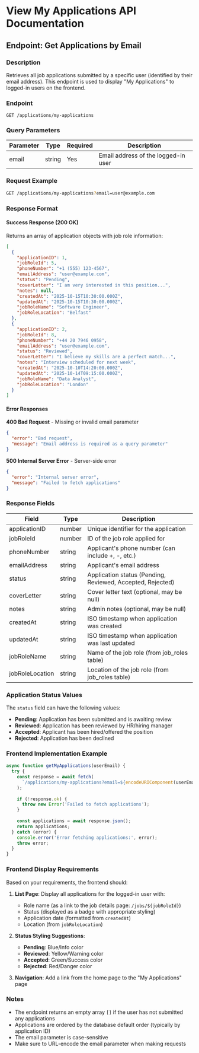 # View My Applications API Documentation

## Endpoint: Get Applications by Email

### Description
Retrieves all job applications submitted by a specific user (identified by their email address). This endpoint is used to display "My Applications" to logged-in users on the frontend.

### Endpoint
```
GET /applications/my-applications
```

### Query Parameters
| Parameter | Type   | Required | Description                              |
|-----------|--------|----------|------------------------------------------|
| email     | string | Yes      | Email address of the logged-in user     |

### Request Example
```bash
GET /applications/my-applications?email=user@example.com
```

### Response Format

#### Success Response (200 OK)
Returns an array of application objects with job role information:

```json
[
  {
    "applicationID": 1,
    "jobRoleId": 5,
    "phoneNumber": "+1 (555) 123-4567",
    "emailAddress": "user@example.com",
    "status": "Pending",
    "coverLetter": "I am very interested in this position...",
    "notes": null,
    "createdAt": "2025-10-15T10:30:00.000Z",
    "updatedAt": "2025-10-15T10:30:00.000Z",
    "jobRoleName": "Software Engineer",
    "jobRoleLocation": "Belfast"
  },
  {
    "applicationID": 2,
    "jobRoleId": 8,
    "phoneNumber": "+44 20 7946 0958",
    "emailAddress": "user@example.com",
    "status": "Reviewed",
    "coverLetter": "I believe my skills are a perfect match...",
    "notes": "Interview scheduled for next week",
    "createdAt": "2025-10-10T14:20:00.000Z",
    "updatedAt": "2025-10-14T09:15:00.000Z",
    "jobRoleName": "Data Analyst",
    "jobRoleLocation": "London"
  }
]
```

#### Error Responses

**400 Bad Request** - Missing or invalid email parameter
```json
{
  "error": "Bad request",
  "message": "Email address is required as a query parameter"
}
```

**500 Internal Server Error** - Server-side error
```json
{
  "error": "Internal server error",
  "message": "Failed to fetch applications"
}
```

### Response Fields

| Field           | Type    | Description                                          |
|-----------------|---------|------------------------------------------------------|
| applicationID   | number  | Unique identifier for the application               |
| jobRoleId       | number  | ID of the job role applied for                      |
| phoneNumber     | string  | Applicant's phone number (can include +, -, etc.)   |
| emailAddress    | string  | Applicant's email address                           |
| status          | string  | Application status (Pending, Reviewed, Accepted, Rejected) |
| coverLetter     | string  | Cover letter text (optional, may be null)           |
| notes           | string  | Admin notes (optional, may be null)                 |
| createdAt       | string  | ISO timestamp when application was created          |
| updatedAt       | string  | ISO timestamp when application was last updated     |
| jobRoleName     | string  | Name of the job role (from job_roles table)         |
| jobRoleLocation | string  | Location of the job role (from job_roles table)     |

### Application Status Values

The `status` field can have the following values:
- **Pending**: Application has been submitted and is awaiting review
- **Reviewed**: Application has been reviewed by HR/hiring manager
- **Accepted**: Applicant has been hired/offered the position
- **Rejected**: Application has been declined

### Frontend Implementation Example

```javascript
async function getMyApplications(userEmail) {
  try {
    const response = await fetch(
      `/applications/my-applications?email=${encodeURIComponent(userEmail)}`
    );
    
    if (!response.ok) {
      throw new Error('Failed to fetch applications');
    }
    
    const applications = await response.json();
    return applications;
  } catch (error) {
    console.error('Error fetching applications:', error);
    throw error;
  }
}
```

### Frontend Display Requirements

Based on your requirements, the frontend should:

1. **List Page**: Display all applications for the logged-in user with:
   - Role name (as a link to the job details page: `/jobs/${jobRoleId}`)
   - Status (displayed as a badge with appropriate styling)
   - Application date (formatted from `createdAt`)
   - Location (from `jobRoleLocation`)

2. **Status Styling Suggestions**:
   - **Pending**: Blue/Info color
   - **Reviewed**: Yellow/Warning color  
   - **Accepted**: Green/Success color
   - **Rejected**: Red/Danger color

3. **Navigation**: Add a link from the home page to the "My Applications" page

### Notes

- The endpoint returns an empty array `[]` if the user has not submitted any applications
- Applications are ordered by the database default order (typically by application ID)
- The email parameter is case-sensitive
- Make sure to URL-encode the email parameter when making requests
